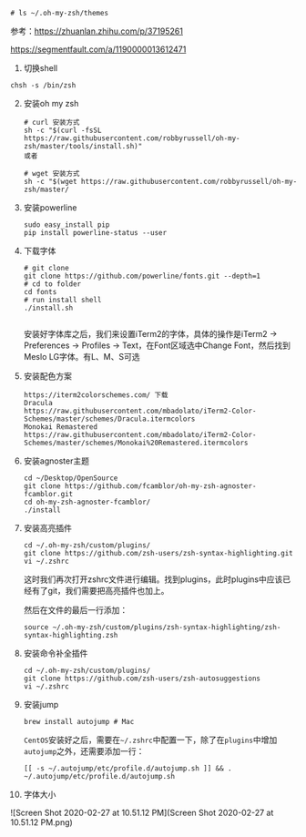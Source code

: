 ```
# ls ~/.oh-my-zsh/themes
```

参考：https://zhuanlan.zhihu.com/p/37195261

https://segmentfault.com/a/1190000013612471

1. 切换shell

```
chsh -s /bin/zsh
```

2. 安装oh my zsh

   ```
   # curl 安装方式
   sh -c "$(curl -fsSL https://raw.githubusercontent.com/robbyrussell/oh-my-zsh/master/tools/install.sh)"
   或者
   
   # wget 安装方式
   sh -c "$(wget https://raw.githubusercontent.com/robbyrussell/oh-my-zsh/master/
   ```

3. 安装powerline

   ```
   sudo easy_install pip
   pip install powerline-status --user
   ```

   

4. 下载字体

   ```
   # git clone
   git clone https://github.com/powerline/fonts.git --depth=1
   # cd to folder
   cd fonts
   # run install shell
   ./install.sh
   
   
   ```

   安装好字体库之后，我们来设置iTerm2的字体，具体的操作是iTerm2 -> Preferences -> Profiles -> Text，在Font区域选中Change Font，然后找到Meslo LG字体。有L、M、S可选

5. 安装配色方案

   ```
   https://iterm2colorschemes.com/ 下载
   Dracula
   https://raw.githubusercontent.com/mbadolato/iTerm2-Color-Schemes/master/schemes/Dracula.itermcolors
   Monokai Remastered
   https://raw.githubusercontent.com/mbadolato/iTerm2-Color-Schemes/master/schemes/Monokai%20Remastered.itermcolors
   ```

6. 安装agnoster主题

   ```
   cd ~/Desktop/OpenSource
   git clone https://github.com/fcamblor/oh-my-zsh-agnoster-fcamblor.git
   cd oh-my-zsh-agnoster-fcamblor/
   ./install
   ```

7. 安装高亮插件

   ```
   cd ~/.oh-my-zsh/custom/plugins/
   git clone https://github.com/zsh-users/zsh-syntax-highlighting.git
   vi ~/.zshrc
   ```

   这时我们再次打开zshrc文件进行编辑。找到plugins，此时plugins中应该已经有了git，我们需要把高亮插件也加上。

   然后在文件的最后一行添加：

   ```
   source ~/.oh-my-zsh/custom/plugins/zsh-syntax-highlighting/zsh-syntax-highlighting.zsh
   ```

8. 安装命令补全插件

   ```
   cd ~/.oh-my-zsh/custom/plugins/
   git clone https://github.com/zsh-users/zsh-autosuggestions
   vi ~/.zshrc
   ```

9. 安装jump

   ```
   brew install autojump # Mac
   ```

   `CentOS`安装好之后，需要在`~/.zshrc`中配置一下，除了在`plugins`中增加`autojump`之外，还需要添加一行：

   ```
   [[ -s ~/.autojump/etc/profile.d/autojump.sh ]] && . ~/.autojump/etc/profile.d/autojump.sh
   ```

10. 字体大小

![Screen Shot 2020-02-27 at 10.51.12 PM](Screen Shot 2020-02-27 at 10.51.12 PM.png)